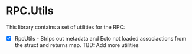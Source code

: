 # RPC.Utils

This library contains a set of utilities for the RPC:
- [x] RpcUtils - Strips out metadata and Ecto not loaded associactions from the struct and returns map.
TBD: Add more utilities
